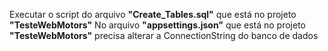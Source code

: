 Executar o script do arquivo <b>"Create_Tables.sql"</b> que está no projeto <b>"TesteWebMotors"</b>
No arquivo <b>"appsettings.json"</b> que está no projeto <b>"TesteWebMotors"</b> precisa alterar a ConnectionString do banco de dados
